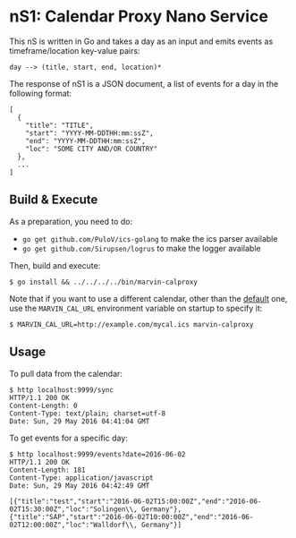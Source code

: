 # nS1: Calendar Proxy Nano Service

This nS is written in Go and takes a day as an input and emits events as timeframe/location key-value pairs:

    day --> (title, start, end, location)*

The response of nS1 is a JSON document, a list of events for a day in the following format:

    [
      {
        "title": "TITLE",
        "start": "YYYY-MM-DDTHH:mm:ssZ",
        "end": "YYYY-MM-DDTHH:mm:ssZ",
        "loc": "SOME CITY AND/OR COUNTRY"
      },
      ...
    ]

## Build & Execute

As a preparation, you need to do:

- `go get github.com/PuloV/ics-golang` to make the ics parser available
- `go get github.com/Sirupsen/logrus` to make the logger available

Then, build and execute:

    $ go install && ../../../../bin/marvin-calproxy

Note that if you want to use a different calendar, other than the [default](https://calendar.google.com/calendar/ical/r5sj91351jcgb0gul5h0tvou7o%40group.calendar.google.com/public/basic.ics) one, use the `MARVIN_CAL_URL` environment variable on startup to specify it:

    $ MARVIN_CAL_URL=http://example.com/mycal.ics marvin-calproxy

## Usage

To pull data from the calendar:

    $ http localhost:9999/sync
    HTTP/1.1 200 OK
    Content-Length: 0
    Content-Type: text/plain; charset=utf-8
    Date: Sun, 29 May 2016 04:41:04 GMT

To get events for a specific day:

    $ http localhost:9999/events?date=2016-06-02
    HTTP/1.1 200 OK
    Content-Length: 181
    Content-Type: application/javascript
    Date: Sun, 29 May 2016 04:42:49 GMT
    
    [{"title":"test","start":"2016-06-02T15:00:00Z","end":"2016-06-02T15:30:00Z","loc":"Solingen\\, Germany"},{"title":"SAP","start":"2016-06-02T10:00:00Z","end":"2016-06-02T12:00:00Z","loc":"Walldorf\\, Germany"}]

